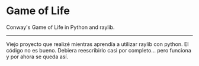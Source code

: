 # Game of Life

Conway's Game of Life in Python and raylib.

---

Viejo proyecto que realizé mientras aprendía a utilizar raylib con python. El código no es bueno. Debiera reescribirlo casi por completo... pero funciona y por ahora se queda así.
